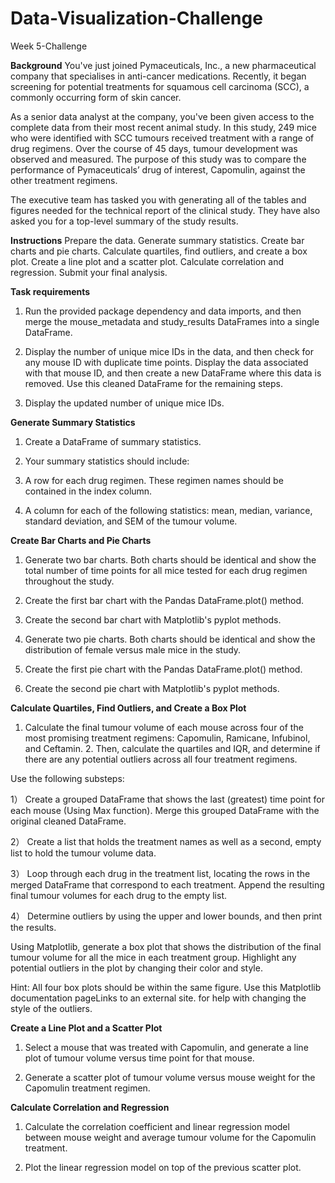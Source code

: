# Data-Visualization-Challenge
Week 5-Challenge

**Background**
You've just joined Pymaceuticals, Inc., a new pharmaceutical company that specialises in anti-cancer medications. Recently, it began screening for potential treatments for squamous cell carcinoma (SCC), a commonly occurring form of skin cancer.

As a senior data analyst at the company, you've been given access to the complete data from their most recent animal study. In this study, 249 mice who were identified with SCC tumours received treatment with a range of drug regimens. Over the course of 45 days, tumour development was observed and measured. The purpose of this study was to compare the performance of Pymaceuticals’ drug of interest, Capomulin, against the other treatment regimens.

The executive team has tasked you with generating all of the tables and figures needed for the technical report of the clinical study. They have also asked you for a top-level summary of the study results.

**Instructions**
Prepare the data.
Generate summary statistics.
Create bar charts and pie charts.
Calculate quartiles, find outliers, and create a box plot.
Create a line plot and a scatter plot.
Calculate correlation and regression.
Submit your final analysis.

**Task requirements**
1. Run the provided package dependency and data imports, and then merge the mouse_metadata and study_results DataFrames into a single DataFrame.

2. Display the number of unique mice IDs in the data, and then check for any mouse ID with duplicate time points. Display the data associated with that mouse ID, and then create a new DataFrame where this data is removed. Use this cleaned DataFrame for the remaining steps.

3. Display the updated number of unique mice IDs.

**Generate Summary Statistics**
1. Create a DataFrame of summary statistics. 

2. Your summary statistics should include:

3. A row for each drug regimen. These regimen names should be contained in the index column.

4. A column for each of the following statistics: mean, median, variance, standard deviation, and SEM of the tumour volume.

**Create Bar Charts and Pie Charts**
1. Generate two bar charts. Both charts should be identical and show the total number of time points for all mice tested for each drug regimen throughout the study.

2. Create the first bar chart with the Pandas DataFrame.plot() method.

3. Create the second bar chart with Matplotlib's pyplot methods.

4. Generate two pie charts. Both charts should be identical and show the distribution of female versus male mice in the study.

5. Create the first pie chart with the Pandas DataFrame.plot() method.

6. Create the second pie chart with Matplotlib's pyplot methods.

**Calculate Quartiles, Find Outliers, and Create a Box Plot**
1. Calculate the final tumour volume of each mouse across four of the most promising treatment regimens: Capomulin, Ramicane, Infubinol, and Ceftamin. 2. Then, calculate the quartiles and IQR, and determine if there are any potential outliers across all four treatment regimens. 

Use the following substeps:

1） Create a grouped DataFrame that shows the last (greatest) time point for each mouse (Using Max function). Merge this grouped DataFrame with the original cleaned DataFrame.

2） Create a list that holds the treatment names as well as a second, empty list to hold the tumour volume data.

3） Loop through each drug in the treatment list, locating the rows in the merged DataFrame that correspond to each treatment. Append the resulting final tumour volumes for each drug to the empty list.

4） Determine outliers by using the upper and lower bounds, and then print the results.

Using Matplotlib, generate a box plot that shows the distribution of the final tumour volume for all the mice in each treatment group. Highlight any potential outliers in the plot by changing their color and style.

Hint: All four box plots should be within the same figure. Use this Matplotlib documentation pageLinks to an external site. for help with changing the style of the outliers.

**Create a Line Plot and a Scatter Plot**
1. Select a mouse that was treated with Capomulin, and generate a line plot of tumour volume versus time point for that mouse.

2. Generate a scatter plot of tumour volume versus mouse weight for the Capomulin treatment regimen.

**Calculate Correlation and Regression**
1. Calculate the correlation coefficient and linear regression model between mouse weight and average tumour volume for the Capomulin treatment.

2. Plot the linear regression model on top of the previous scatter plot.
